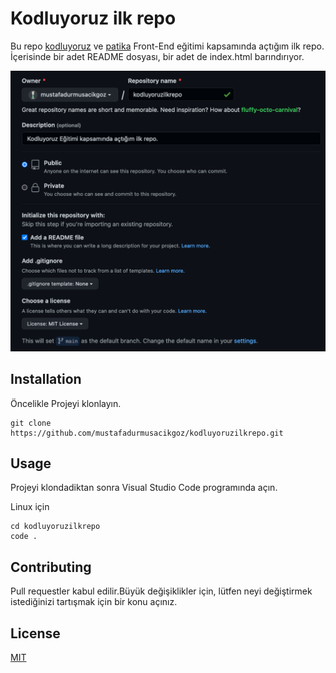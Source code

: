 # Kodluyoruz ilk repo
Bu repo [kodluyoruz](https://www.kodluyoruz.org/) ve [patika](www.patika.dev) Front-End eğitimi kapsamında açtığım ilk repo. İçerisinde bir adet README dosyası, bir adet de index.html barındırıyor.

![img](img/screen%20shot.png)

## Installation

Öncelikle Projeyi klonlayın.
```
git clone https://github.com/mustafadurmusacikgoz/kodluyoruzilkrepo.git
```

## Usage

Projeyi klondadiktan sonra Visual Studio Code programında açın.

Linux için

```
cd kodluyoruzilkrepo
code .
```
## Contributing 

Pull requestler kabul edilir.Büyük değişiklikler için, lütfen neyi değiştirmek istediğinizi tartışmak için bir konu açınız.


## License

[MIT](https://github.com/mustafadurmusacikgoz/kodluyoruzilkrepo/blob/main/LICENSE)

